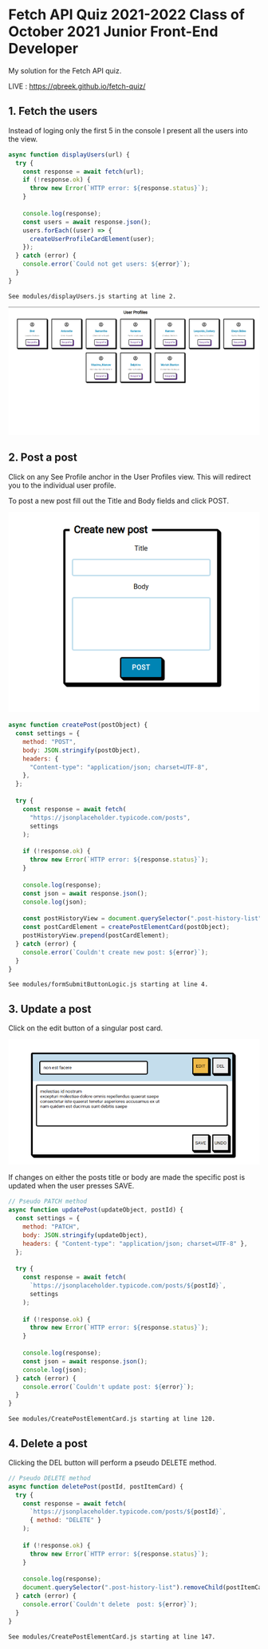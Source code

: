 # Fetch API Quiz 2021-2022 Class of October 2021 Junior Front-End Developer

My solution for the Fetch API quiz.

LIVE : https://qbreek.github.io/fetch-quiz/

## 1. Fetch the users

Instead of loging only the first 5 in the console I present all the users into the view.

```javascript
async function displayUsers(url) {
  try {
    const response = await fetch(url);
    if (!response.ok) {
      throw new Error(`HTTP error: ${response.status}`);
    }

    console.log(response);
    const users = await response.json();
    users.forEach((user) => {
      createUserProfileCardElement(user);
    });
  } catch (error) {
    console.error(`Could not get users: ${error}`);
  }
}
```

    See modules/displayUsers.js starting at line 2.

<img src="./readme-img/index.png">

## 2. Post a post

Click on any See Profile anchor in the User Profiles view. This will redirect you to the individual user profile.

To post a new post fill out the Title and Body fields and click POST.

<img src="./readme-img/create-new-post.png">

```javascript
async function createPost(postObject) {
  const settings = {
    method: "POST",
    body: JSON.stringify(postObject),
    headers: {
      "Content-type": "application/json; charset=UTF-8",
    },
  };

  try {
    const response = await fetch(
      "https://jsonplaceholder.typicode.com/posts",
      settings
    );

    if (!response.ok) {
      throw new Error(`HTTP error: ${response.status}`);
    }

    console.log(response);
    const json = await response.json();
    console.log(json);

    const postHistoryView = document.querySelector(".post-history-list");
    const postCardElement = createPostElementCard(postObject);
    postHistoryView.prepend(postCardElement);
  } catch (error) {
    console.error(`Couldn't create new post: ${error}`);
  }
}
```

    See modules/formSubmitButtonLogic.js starting at line 4.

## 3. Update a post

Click on the edit button of a singular post card.

<img src="./readme-img/edit-post.png">

If changes on either the posts title or body are made the specific post is updated when the user presses SAVE.

```javascript
// Pseudo PATCH method
async function updatePost(updateObject, postId) {
  const settings = {
    method: "PATCH",
    body: JSON.stringify(updateObject),
    headers: { "Content-type": "application/json; charset=UTF-8" },
  };

  try {
    const response = await fetch(
      `https://jsonplaceholder.typicode.com/posts/${postId}`,
      settings
    );

    if (!response.ok) {
      throw new Error(`HTTP error: ${response.status}`);
    }

    console.log(response);
    const json = await response.json();
    console.log(json);
  } catch (error) {
    console.error(`Couldn't update post: ${error}`);
  }
}
```

    See modules/CreatePostElementCard.js starting at line 120.

## 4. Delete a post

Clicking the DEL button will perform a pseudo DELETE method.

```javascript
// Pseudo DELETE method
async function deletePost(postId, postItemCard) {
  try {
    const response = await fetch(
      `https://jsonplaceholder.typicode.com/posts/${postId}`,
      { method: "DELETE" }
    );

    if (!response.ok) {
      throw new Error(`HTTP error: ${response.status}`);
    }

    console.log(response);
    document.querySelector(".post-history-list").removeChild(postItemCard);
  } catch (error) {
    console.error(`Couldn't delete  post: ${error}`);
  }
}
```

    See modules/CreatePostElementCard.js starting at line 147.
